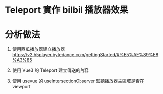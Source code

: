 # Teleport 實作 bilbil 播放器效果

# 分析做法

1. 使用西瓜播放器建立播放器
   https://v2.h5player.bytedance.com/gettingStarted/#%E5%AE%89%E8%A3%85

2. 使用 Vue3 的 Teleport 建立傳送的內容

3. 使用 usevue 的 useIntersectionObserver 監聽播放器主區域是否在 viewport
